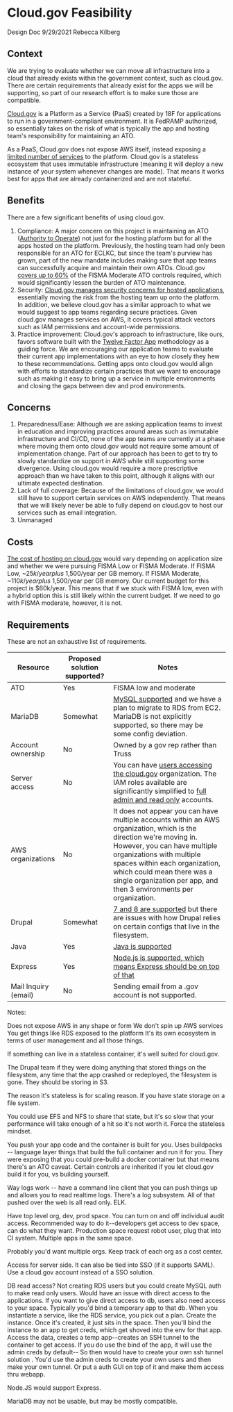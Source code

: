 # Cloud.gov Feasibility

Design Doc
9/29/2021
Rebecca Kilberg

## Context

We are trying to evaluate whether we can move all infrastructure into a cloud that already exists within the government context, such as cloud.gov. There are certain requirements that already exist for the apps we will be supporting, so part of our research effort is to make sure those are compatible.

[Cloud.gov](https://cloud.gov/) is a Platform as a Service (PaaS) created by 18F for applications to run in a government-compliant environment. It is FedRAMP authorized, so essentially takes on the risk of what is typically the app and hosting team's responsibility for maintaining an ATO.

As a PaaS, Cloud.gov does not expose AWS itself, instead exposing a [limited number of services](https://cloud.gov/docs/services/intro/) to the platform. Cloud.gov is a stateless ecosystem that uses immutable infrastructure (meaning it will deploy a new instance of your system whenever changes are made). That means it works best for apps that are already containerized and are not stateful.

## Benefits

There are a few significant benefits of using cloud.gov.

1. Compliance: A major concern on this project is maintaining an ATO ([Authority to Operate](https://www.acf.hhs.gov/digital-toolbox/content/acronyms)) not just for the hosting platform but for all the apps hosted on the platform. Previously, the hosting team had only been responsible for an ATO for ECLKC, but since the team's purview has grown, part of the new mandate includes making sure that app teams can successfully acquire and maintain their own ATOs. Cloud.gov [covers up to 60%](https://cloud.gov/docs/overview/cloudgov-benefits/#2-compliance-with-federal-requirements) of the FISMA Moderate ATO controls required, which would significantly lessen the burden of ATO maintenance.
1. Security: [Cloud.gov manages security concerns for hosted applications](https://cloud.gov/docs/overview/cloudgov-benefits/#1-security), essentially moving the risk from the hosting team up onto the platform. In addition, we believe cloud.gov has a similar approach to what we would suggest to app teams regarding secure practices. Given cloud.gov manages services on AWS, it covers typical attack vectors such as IAM permissions and account-wide permissions.
1. Practice improvement: Cloud.gov's approach to infrastructure, like ours, favors software built with the [Twelve Factor App](https://12factor.net/) methodology as  a guiding force. We are encouraging our application teams to evaluate their current app implementations with an eye to how closely they hew to these recommendations. Getting apps onto cloud.gov would align with efforts to standardize certain practices that we want to encourage such as making it easy to bring up a service in multiple environments and closing the gaps between dev and prod environments.

## Concerns

1. Preparedness/Ease: Although we are asking application teams to invest in education and improving practices around areas such as immutable infrastructure and CI/CD, none of the app teams are currently at a phase where moving them onto cloud.gov would not require some amount of implementation change. Part of our approach has been to get to try to slowly standardize on support in AWS while still supporting some divergence. Using cloud.gov would require a more prescriptive approach than we have taken to this point, although it aligns with our ultimate expected destination.
1. Lack of full coverage: Because of the limitations of cloud.gov, we would still have to support certain services on AWS independently. That means that we will likely never be able to fully depend on cloud.gov to host our services such as email integration.
1. Unmanaged

## Costs

[The cost of hosting on cloud.gov](https://cloud.gov/pricing/) would vary depending on application size and whether we were pursuing FISMA Low or FISMA Moderate. If FISMA Low, ~$25k/year plus ~$1,500/year per GB memory. If FISMA Moderate, ~$110k/year plus ~$1,500/year per GB memory. Our current budget for this project is $60k/year. This means that if we stuck with FISMA low, even with a hybrid option this is still likely within the current budget. If we need to go with FISMA moderate, however, it is not.

## Requirements

These are not an exhaustive list of requirements.


| Resource          | Proposed solution supported? | Notes                                                                                                                                                                                                                                                                                              |
|-------------------|------------------------------|----------------------------------------------------------------------------------------------------------------------------------------------------------------------------------------------------------------------------------------------------------------------------------------------------|
| ATO               | Yes                          | FISMA low and moderate                                                                                                                                                                                                                                                                             |
| MariaDB           | Somewhat                          | [MySQL supported](https://cloud.gov/docs/services/relational-database/) and we have a plan to migrate to RDS from EC2. MariaDB is not explicitly supported, so there may be some config deviation.                                                                                                                                                                            |
| Account ownership | No                           | Owned by a gov rep rather than Truss                                                                                                                                                                                                                                                               |
| Server access     | No                           | You can have [users accessing the cloud.gov](https://cloud.gov/docs/orgs-spaces/roles/) organization. The IAM roles available are significantly simplified to [full admin and read only](https://cloud.gov/docs/ops/aws-onboarding/) accounts.                                                     |
| AWS organizations | No                           | It does not appear you can have multiple accounts within an AWS organization, which is the direction we're moving in. However, you can have multiple organizations with multiple spaces within each organization, which could mean there was a single organization per app, and then 3 environments per organization.                                                                                                                                                                             |
| Drupal            | Somewhat                          | [7 and 8 are supported](https://cloud.gov/docs/deployment/frameworks/) but there are issues with how Drupal relies on certain configs that live in the filesystem. |
| Java              | Yes                          | [Java is supported](https://cloud.gov/docs/deployment/frameworks/)                                                                                                                                                                                                                                 |
| Express           | Yes                           | [Node.js is supported, which means Express should be on top of that](https://cloud.gov/docs/deployment/frameworks/)                                                                                                                                                                                                           |
| Mail Inquiry (email)         | No                           | Sending email from a .gov account is not supported.                                                                                                                                                                                                           |

Notes:

Does not expose AWS in any shape or form
We don't spin up AWS services
You get things like RDS exposed to the platform
It's its own ecosystem in terms of user management and all those things.

If something can live in a stateless container, it's well suited for cloud.gov.

The Drupal team if they were doing anything that stored things on the filesystem, any time that the app crashed or redeployed, the filesystem is gone.
They should be storing in S3.

The reason it's stateless is for scaling reason. If you have state storage on a file system.

You could use EFS and NFS to share that state, but it's so slow that your performance will take enough of a hit so it's not worth it.
Force the stateless mindset.

You push your app code and the container is built for you.
Uses buildpacks -- language layer things that build the full container and run it for you. They were exposing that you could pre-build a docker container but that means there's an ATO caveat. Certain controls are inherited if you let cloud.gov build it for you, vs building yourself.

Way logs work -- have a command line client that you can push things up and allows you to read realtime logs. There's a log subsystem. All of that pushed over the web is all read only. ELK.

Have top level org, dev, prod space. You can turn on and off individual audit access.
Recommended way to do it--developers get access to dev space, can do what they want.
Production space request robot user, plug that into CI system.
Multiple apps in the same space.

Probably you'd want multiple orgs. Keep track of each org as a cost center.

Access for server side.
It can also be tied into SSO (if it supports SAML).
Use a cloud.gov account instead of a SSO solution.

DB read access?
Not creating RDS users but you could create MySQL auth to make read only users. Would have an issue with direct access to the applications. If you want to give direct access to db, users also need access to your space. Typically you'd bind a temporary app to that db.
When you instantiate a service, like the RDS service, you pick out a plan. Create the instance. Once it's created, it just sits in the space. Then you'll bind the instance to an app to get creds, which get shoved into the env for that app. Access the data, creates a temp app--creates an SSH tunnel to the container to get access. If you do use the bind of the app, it will use the admin creds by default--
So then would have to create your own ssh tunnel solution . You'd use the admin creds to create your own users and then make your own tunnel.
Or put a auth GUI on top of it and make them access thru webapp.


Node.JS would support Express.

MariaDB may not be usable, but may be mostly compatible.




